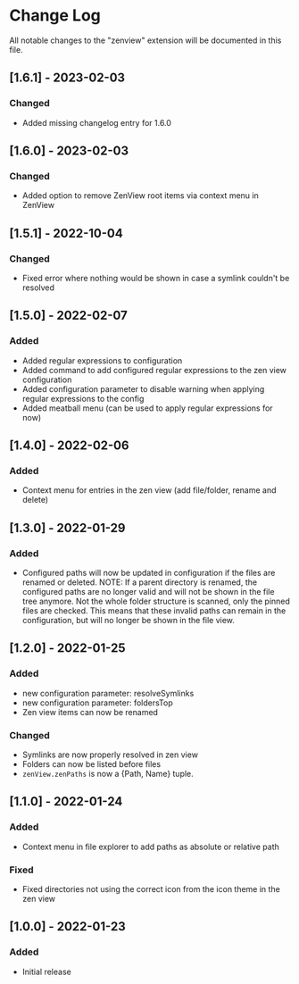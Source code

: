 # Change Log

All notable changes to the "zenview" extension will be documented in this file.

## [1.6.1] - 2023-02-03
### Changed
- Added missing changelog entry for 1.6.0

## [1.6.0] - 2023-02-03
### Changed
- Added option to remove ZenView root items via context menu in ZenView

## [1.5.1] - 2022-10-04
### Changed
- Fixed error where nothing would be shown in case a symlink couldn't be resolved

## [1.5.0] - 2022-02-07
### Added
- Added regular expressions to configuration
- Added command to add configured regular expressions to the zen view configuration
- Added configuration parameter to disable warning when applying regular expressions to the config
- Added meatball menu (can be used to apply regular expressions for now)

## [1.4.0] - 2022-02-06
### Added
- Context menu for entries in the zen view (add file/folder, rename and delete)

## [1.3.0] - 2022-01-29
### Added
- Configured paths will now be updated in configuration if the files are renamed or deleted.
NOTE: If a parent directory is renamed, the configured paths are no longer valid and will not be shown in the file tree anymore. Not the whole folder structure is scanned, only the pinned files are checked.
This means that these invalid paths can remain in the configuration, but will no longer be shown in the file view.

## [1.2.0] - 2022-01-25
### Added
- new configuration parameter: resolveSymlinks
- new configuration parameter: foldersTop
- Zen view items can now be renamed

### Changed
- Symlinks are now properly resolved in zen view
- Folders can now be listed before files
- `zenView.zenPaths` is now a {Path, Name} tuple.

## [1.1.0] - 2022-01-24
### Added
- Context menu in file explorer to add paths as absolute or relative path

### Fixed
- Fixed directories not using the correct icon from the icon theme in the zen view

## [1.0.0] - 2022-01-23
### Added
- Initial release